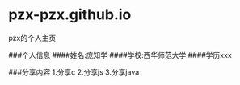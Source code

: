 # pzx-pzx.github.io
pzx的个人主页

###个人信息
####姓名:庞知学
####学校:西华师范大学
####学历xxx

###分享内容
1.分享c
2.分享js
3.分享java
